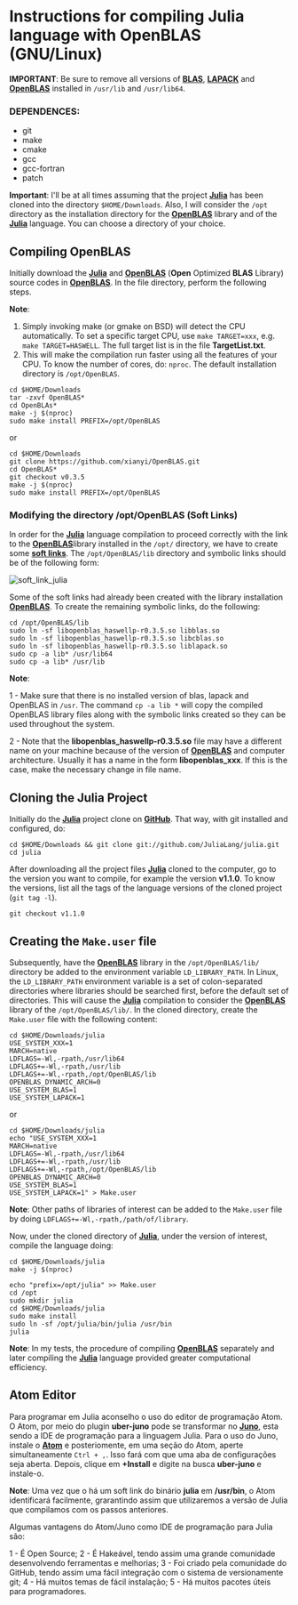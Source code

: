 # Instructions for compiling Julia language with OpenBLAS (GNU/Linux)

**IMPORTANT**: Be sure to remove all versions of [**BLAS**](http://www.netlib.org/blas/), [**LAPACK**](http://www.netlib.org/lapack/) and [**OpenBLAS**](https://www.openblas.net/) installed in `/usr/lib` and `/usr/lib64`.

### DEPENDENCES: 

* git
* make
* cmake
* gcc
* gcc-fortran
* patch 

**Important**: I'll be at all times assuming that the project [**Julia**](https://julialang.org/) has been cloned into the directory `$HOME/Downloads`. Also, I will consider the `/opt` directory as the installation directory for the [**OpenBLAS**](https://www.openblas.net/) library and of the [**Julia**](https://julialang.org/) language. You can choose a directory of your choice.

## Compiling OpenBLAS

Initially download the [**Julia**](https://julialang.org/) and [**OpenBLAS**](https://www.openblas.net/) (**Open** Optimized **BLAS** Library) source codes in [**OpenBLAS**](https://www.openblas.net/). In the file directory, perform the following steps.


**Note**: 

1. Simply invoking make (or gmake on BSD) will detect the CPU automatically. To set a specific target CPU, use `make TARGET=xxx`, e.g. `make TARGET=HASWELL`. The full target list is in the file **TargetList.txt**.
2. This will make the compilation run faster using all the features of your CPU. To know the number of cores, do: ```nproc```. The default installation directory is `/opt/OpenBLAS`.

```
cd $HOME/Downloads
tar -zxvf OpenBLAS*
cd OpenBLAs*
make -j $(nproc) 
sudo make install PREFIX=/opt/OpenBLAS
```
or

```
cd $HOME/Downloads
git clone https://github.com/xianyi/OpenBLAS.git
cd OpenBLAS*
git checkout v0.3.5
make -j $(nproc) 
sudo make install PREFIX=/opt/OpenBLAS
```

### Modifying the directory /opt/OpenBLAS (Soft Links)

In order for the [**Julia**](https://julialang.org/) language compilation  to proceed correctly with the link to the [**OpenBLAS**](https://www.openblas.net/)library installed in the `/opt/` directory, we have to create some [**soft links**](https://en.wikipedia.org/wiki/Symbolic_link). The `/opt/OpenBLAS/lib` directory and symbolic links should be of the following form:

![soft_link_julia](https://raw.githubusercontent.com/prdm0/tempfiles/master/soft_link_julia.png)

Some of the soft links had already been created with the library installation [**OpenBLAS**](https://www.openblas.net/). To create the remaining symbolic links, do the following:

```
cd /opt/OpenBLAS/lib
sudo ln -sf libopenblas_haswellp-r0.3.5.so libblas.so
sudo ln -sf libopenblas_haswellp-r0.3.5.so libcblas.so
sudo ln -sf libopenblas_haswellp-r0.3.5.so liblapack.so
sudo cp -a lib* /usr/lib64
sudo cp -a lib* /usr/lib
```

**Note**: 

1 - Make sure that there is no installed version of blas, lapack and OpenBLAS in `/usr`. The command `cp -a lib *` will copy the compiled OpenBLAS library files along with the symbolic links created so they can be used throughout the system.

2 - Note that the **libopenblas_haswellp-r0.3.5.so** file may have a different name on your machine because of the version of [**OpenBLAS**](https://www.openblas.net/) and computer architecture. Usually it has a name in the form **libopenblas_xxx**. If this is the case, make the necessary change in file name.



## Cloning the Julia Project

Initially do the [**Julia**](https://julialang.org/) project clone on [**GitHub**](https://github.com/JuliaLang/julia). That way, with git installed and configured, do:

```
cd $HOME/Downloads && git clone git://github.com/JuliaLang/julia.git
cd julia
```

After downloading all the project files [**Julia**](https://julialang.org/) cloned to the computer, go to the version you want to compile, for example the version **v1.1.0**. To know the versions, list all the tags of the language versions of the cloned project (`git tag -l`).

```
git checkout v1.1.0
```

## Creating the `Make.user` file

Subsequently, have the [**OpenBLAS**](https://www.openblas.net/) library in the `/opt/OpenBLAS/lib/` directory be added to the environment variable `LD_LIBRARY_PATH`. In Linux, the `LD_LIBRARY_PATH` environment variable is a set of colon-separated directories where libraries should be searched first, before the default set of directories. This will cause the [**Julia**](https://julialang.org/) compilation  to consider the [**OpenBLAS**](https://www.openblas.net/) library of the `/opt/OpenBLAS/lib/`. In the cloned directory, create the `Make.user` file with the following content:

```
cd $HOME/Downloads/julia
USE_SYSTEM_XXX=1
MARCH=native
LDFLAGS=-Wl,-rpath,/usr/lib64
LDFLAGS+=-Wl,-rpath,/usr/lib
LDFLAGS+=-Wl,-rpath,/opt/OpenBLAS/lib
OPENBLAS_DYNAMIC_ARCH=0
USE_SYSTEM_BLAS=1
USE_SYSTEM_LAPACK=1
```
or

```
cd $HOME/Downloads/julia
echo "USE_SYSTEM_XXX=1
MARCH=native
LDFLAGS=-Wl,-rpath,/usr/lib64
LDFLAGS+=-Wl,-rpath,/usr/lib
LDFLAGS+=-Wl,-rpath,/opt/OpenBLAS/lib
OPENBLAS_DYNAMIC_ARCH=0
USE_SYSTEM_BLAS=1
USE_SYSTEM_LAPACK=1" > Make.user
```

**Note**: Other paths of libraries of interest can be added to the `Make.user` file by doing `LDFLAGS+=-Wl,-rpath,/path/of/library`.

Now, under the cloned directory of [**Julia**](https://julialang.org/), under the version of interest, compile the language doing:

``` 
cd $HOME/Downloads/julia
make -j $(nproc)

echo "prefix=/opt/julia" >> Make.user
cd /opt 
sudo mkdir julia 
cd $HOME/Downloads/julia
sudo make install
sudo ln -sf /opt/julia/bin/julia /usr/bin
julia
```

**Note**: In my tests, the procedure of compiling [**OpenBLAS**](https://www.openblas.net/) separately and later compiling the [**Julia**](https://julialang.org/) language provided greater computational efficiency.

## Atom Editor

Para programar em Julia aconselho o uso do editor de programação Atom. O Atom, por meio do plugin **uber-juno** pode se transformar no [**Juno**](http://junolab.org/), esta sendo a IDE de programação para a linguagem Julia. Para o uso do Juno, instale o [**Atom**](https://atom.io/) e posteriomente, em uma seção do Atom, aperte simultaneamente `Ctrl + ,`. Isso fará com que uma aba de configurações seja aberta. Depois, clique em **+Install** e digite na busca **uber-juno** e instale-o.

**Note**: Uma vez que o há um soft link do binário **julia** em **/usr/bin**, o Atom identificará facilmente, grarantindo assim que utilizaremos a versão de Julia que compilamos com os passos anteriores.

Algumas vantagens do Atom/Juno como IDE de programação para Julia são:

1 - É Open Source;
2 - É Hakeável, tendo assim uma grande comunidade desenvolvendo ferramentas e melhorias;
3 - Foi criado pela comunidade do GitHub, tendo assim uma fácil integração com o sistema de versionamente git;
4 - Há muitos temas de fácil instalação;
5 - Há muitos pacotes úteis para programadores.

